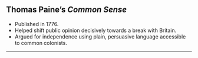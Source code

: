 ## Thomas Paine’s *Common Sense*
- Published in 1776.
- Helped shift public opinion decisively towards a break with Britain.
- Argued for independence using plain, persuasive language accessible to common colonists.

---